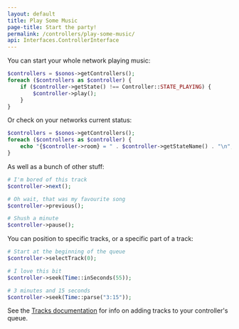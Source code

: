 ```yaml
---
layout: default
title: Play Some Music
page-title: Start the party!
permalink: /controllers/play-some-music/
api: Interfaces.ControllerInterface
---
```



You can start your whole network playing music:

```php
$controllers = $sonos->getControllers();
foreach ($controllers as $controller) {
    if ($controller->getState() !== Controller::STATE_PLAYING) {
        $controller->play();
    }
}
```


Or check on your networks current status:

```php
$controllers = $sonos->getControllers();
foreach ($controllers as $controller) {
    echo "{$controller->room} = " . $controller->getStateName() . "\n";
}
```


As well as a bunch of other stuff:

```php
# I'm bored of this track
$controller->next();

# Oh wait, that was my favourite song
$controller->previous();

# Shush a minute
$controller->pause();
```


You can position to specific tracks, or a specific part of a track:

```php
# Start at the beginning of the queue
$controller->selectTrack(0);

# I love this bit
$controller->seek(Time::inSeconds(55));

# 3 minutes and 15 seconds
$controller->seek(Time::parse("3:15"));
```

See the <a href='../../usage/tracks/'>Tracks documentation</a> for info on adding tracks to your controller's queue.
